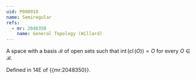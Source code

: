 ```yaml
---
uid: P000010
name: Semiregular
refs:
  - mr: 2048350
    name: General Topology (Willard)
---
```


A space with a basis $\mathcal{B}$ of open sets such that $\operatorname{int}(\operatorname{cl}(O)) = O$ for every $O \in \mathcal{B}$.

Defined in 14E of {{mr:2048350}}.
